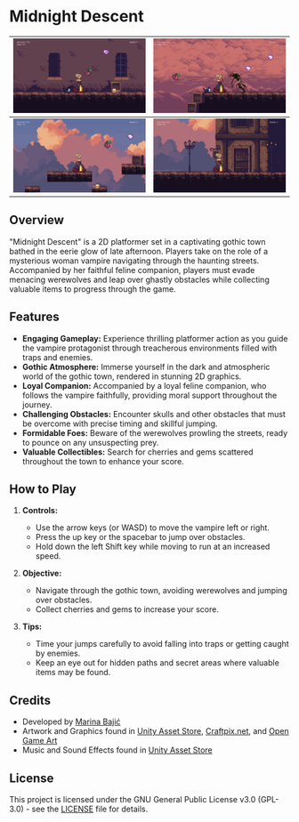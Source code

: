 # Midnight Descent

| ![Gameplay Screenshot - Level 1](Screenshots/lvl1.jpg) | ![Gameplay Screenshot - Level 1](Screenshots/lvl1enemy.jpg) |
|:-------------------------:|:-------------------------:|
| ![Gameplay Screenshot - Level 2](Screenshots/lvl2.jpg) | ![Gameplay Screenshot - Level 2](Screenshots/lvl2end.jpg) |

## Overview

"Midnight Descent" is a 2D platformer set in a captivating gothic town bathed in the eerie glow of late afternoon. Players take on the role of a mysterious woman vampire navigating through the haunting streets. Accompanied by her faithful feline companion, players must evade menacing werewolves and leap over ghastly obstacles while collecting valuable items to progress through the game.

## Features

- **Engaging Gameplay:** Experience thrilling platformer action as you guide the vampire protagonist through treacherous environments filled with traps and enemies.
- **Gothic Atmosphere:** Immerse yourself in the dark and atmospheric world of the gothic town, rendered in stunning 2D graphics.
- **Loyal Companion:** Accompanied by a loyal feline companion, who follows the vampire faithfully, providing moral support throughout the journey.
- **Challenging Obstacles:** Encounter skulls and other obstacles that must be overcome with precise timing and skillful jumping.
- **Formidable Foes:** Beware of the werewolves prowling the streets, ready to pounce on any unsuspecting prey.
- **Valuable Collectibles:** Search for cherries and gems scattered throughout the town to enhance your score.

## How to Play

1. **Controls:**
   - Use the arrow keys (or WASD) to move the vampire left or right.
   - Press the up key or the spacebar to jump over obstacles.
   - Hold down the left Shift key while moving to run at an increased speed.
   
2. **Objective:**
   - Navigate through the gothic town, avoiding werewolves and jumping over obstacles.
   - Collect cherries and gems to increase your score.

3. **Tips:**
   - Time your jumps carefully to avoid falling into traps or getting caught by enemies.
   - Keep an eye out for hidden paths and secret areas where valuable items may be found.

## Credits

- Developed by [Marina Bajić](https://github.com/MarinaBajic)
- Artwork and Graphics found in [Unity Asset Store](https://assetstore.unity.com/publishers/18720), [Craftpix.net](https://craftpix.net), and [Open Game Art](https://opengameart.org/)
- Music and Sound Effects found in [Unity Asset Store](https://assetstore.unity.com/)

## License

This project is licensed under the GNU General Public License v3.0 (GPL-3.0) - see the [LICENSE](LICENSE) file for details.
